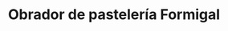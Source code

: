 ---
title: "Obrador de pastelería Formigal"
url: /zaragoza/obrador-de-pasteleria-formigal/
shop: Bäckerei
---